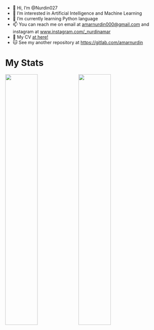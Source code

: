 - 👋 Hi, I’m @Nurdin027
- 👀 I’m interested in Artificial Intelligence and Machine Learning
- 🐍 I’m currently learning Python language
- 📫 You can reach me on email at <a href="mailto:amarnurdin000@gmail.com" target="_blank">amarnurdin000@gmail.com</a>
                      and instagram at <a href="www.instagram.com/_nurdinamar" target="_blank">www.instagram.com/_nurdinamar</a>
- 📂 My CV <a href="https://nurdin027.github.io/me" target="_blank">at here!</a>
- 🐱 See my another repository at <a href="https://gitlab.com/amarnurdin" target="_blank">https://gitlab.com/amarnurdin</a>

# My Stats
<div>
  <a href="https://github-readme-stats.vercel.app/api/top-langs/?username=Nurdin027&exclude_repo=demo_banten,cam_monitor&layout=compact&theme=dark">
  <img style="width: 45%" src="https://github-readme-stats.vercel.app/api/top-langs/?username=Nurdin027&exclude_repo=demo_banten,cam_monitor&layout=compact&theme=dark"></a>
  <a href="https://github-readme-streak-stats.herokuapp.com/?user=Nurdin027&theme=dark"><img style="width: 45%" src="https://github-readme-streak-stats.herokuapp.com/?user=Nurdin027&theme=dark"></a>
</div>
<!---
Nurdin027/Nurdin027 is a ✨ special ✨ repository because its `README.md` (this file) appears on your GitHub profile.
You can click the Preview link to take a look at your changes.
--->

